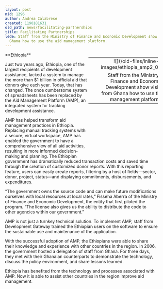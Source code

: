 ```yaml
---
layout: post
nid: 1296
author: Andrea Calabrese
created: 1190181631
old_path: news/facilitating-partnerships
title: Facilitating Partnerships
lede: Staff from the Ministry of Finance and Economic Development show visitors from
  Ghana how to use the aid management platform.
---
```


<table align="right" border="0" style="width:229px;height:312px;"><tbody><tr><td align="center" valign="middle"> </td><td align="center" valign="middle">![](/old-files/inline-images/ethiopia_amp2_01.jpg)</td></tr><tr><td align="center" valign="bottom">    </td><td align="center" valign="bottom">Staff from the Ministry of Finance and Economic Development show visitors from Ghana how to use the aid management platform. 

</td></tr></tbody></table>**Ethiopia**

Just two years ago, Ethiopia, one of the largest recipients of development assistance, lacked a system to manage the more than $1 billion in official aid that donors give each year. Today, that has changed. The once cumbersome system of spreadsheets has been replaced by the Aid Management Platform (AMP), an integrated system for tracking development assistance.

AMP has helped transform aid management practices in Ethiopia. Replacing manual tracking systems with a secure, virtual workspace, AMP has enabled the government to have a comprehensive view of all aid activities, resulting in more informed decision-making and planning. The Ethiopian government has dramatically reduced transaction costs and saved time through the creation of customized donor reports. With this reporting feature, users can easily create reports, filtering by a host of fields—sector, donor, project, status—and displaying commitments, disbursements, and expenditures.

“The government owns the source code and can make future modifications ourselves with local resources at local rates,” Fisseha Aberra of the Ministry of Finance and Economic Development, the entity that first piloted the program. “The license also gives us the ability to distribute the code to other agencies within our government.”

AMP is not just a turnkey technical solution. To implement AMP, staff from Development Gateway trained the Ethiopian users on the software to ensure the sustainable use and maintenance of the application.

With the successful adoption of AMP, the Ethiopians were able to share their knowledge and experience with other countries in the region. In 2006, the government hosted a delegation of staff from Ghana. For three days, they met with their Ghanaian counterparts to demonstrate the technology, discuss the policy environment, and share lessons learned.

Ethiopia has benefited from the technology and processes associated with AMP. Now it is able to assist other countries in the region improve aid management.
